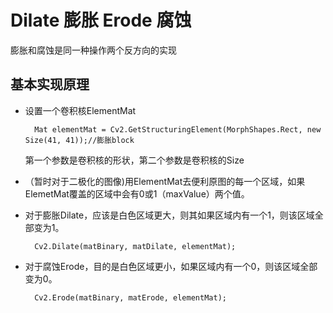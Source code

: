 # Dilate 膨胀  Erode 腐蚀
膨胀和腐蚀是同一种操作两个反方向的实现

## 基本实现原理
- 设置一个卷积核ElementMat      

        Mat elementMat = Cv2.GetStructuringElement(MorphShapes.Rect, new Size(41, 41));//膨胀block
    第一个参数是卷积核的形状，第二个参数是卷积核的Size
- （暂时对于二极化的图像)用ElementMat去便利原图的每一个区域，如果ElemetMat覆盖的区域中会有0或1（maxValue）两个值。
- 对于膨胀Dilate，应该是白色区域更大，则其如果区域内有一个1，则该区域全部变为1。

        Cv2.Dilate(matBinary, matDilate, elementMat);
- 对于腐蚀Erode，目的是白色区域更小，如果区域内有一个0，则该区域全部变为0。
    
        Cv2.Erode(matBinary, matErode, elementMat);
